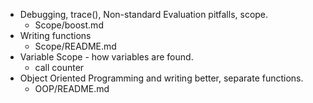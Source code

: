 
+ Debugging, trace(), Non-standard Evaluation pitfalls, scope.
  + Scope/boost.md
+ Writing functions
  + Scope/README.md
+ Variable Scope - how variables are found.
  + call counter
+ Object Oriented Programming and writing better, separate functions.
  + OOP/README.md
